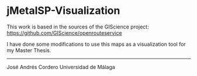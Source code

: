 # jMetalSP-Visualization

This work is based in the sources of the GIScience project:
https://github.com/GIScience/openrouteservice

I have done some modifications to use this maps as a visualization tool for my Master Thesis.

________________________
José Andrés Cordero
Universidad de Málaga